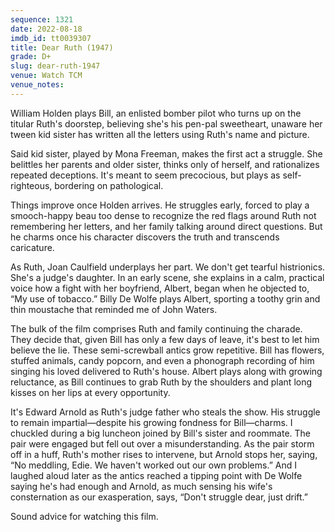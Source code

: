 ```yaml
---
sequence: 1321
date: 2022-08-18
imdb_id: tt0039307
title: Dear Ruth (1947)
grade: D+
slug: dear-ruth-1947
venue: Watch TCM
venue_notes:
---
```


William Holden plays Bill, an enlisted bomber pilot who turns up on the titular Ruth's doorstep, believing she's his pen-pal sweetheart, unaware her tween kid sister has written all the letters using Ruth's name and picture.

<!-- end -->

Said kid sister, played by Mona Freeman, makes the first act a struggle. She belittles her parents and older sister, thinks only of herself, and rationalizes repeated deceptions. It's meant to seem precocious, but plays as self-righteous, bordering on pathological.

Things improve once Holden arrives. He struggles early, forced to play a smooch-happy beau too dense to recognize the red flags around Ruth not remembering her letters, and her family talking around direct questions. But he charms once his character discovers the truth and transcends caricature.

As Ruth, Joan Caulfield underplays her part. We don't get tearful histrionics. She's a judge's daughter. In an early scene, she explains in a calm, practical voice how a fight with her boyfriend, Albert, began when he objected to, “My use of tobacco.” Billy De Wolfe plays Albert, sporting a toothy grin and thin moustache that reminded me of John Waters.

The bulk of the film comprises Ruth and family continuing the charade. They decide that, given Bill has only a few days of leave, it's best to let him believe the lie. These semi-screwball antics grow repetitive. Bill has flowers, stuffed animals, candy popcorn, and even a phonograph recording of him singing his loved delivered to Ruth's house. Albert plays along with growing reluctance, as Bill continues to grab Ruth by the shoulders and plant long kisses on her lips at every opportunity.

It's Edward Arnold as Ruth's judge father who steals the show. His struggle to remain impartial—despite his growing fondness for Bill—charms. I chuckled during a big luncheon joined by Bill's sister and roommate. The pair were engaged but fell out over a misunderstanding. As the pair storm off in a huff, Ruth's mother rises to intervene, but Arnold stops her, saying, “No meddling, Edie. We haven't worked out our own problems.” And I laughed aloud later as the antics reached a tipping point with De Wolfe saying he's had enough and Arnold, as much sensing his wife's consternation as our exasperation, says, “Don't struggle dear, just drift.”

Sound advice for watching this film.
